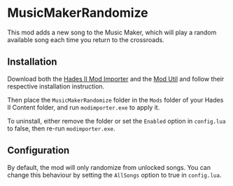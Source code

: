 # MusicMakerRandomize

This mod adds a new song to the Music Maker, which will play a random available song each time you return to the crossroads.

## Installation

Download both the [Hades II Mod Importer](https://www.nexusmods.com/hades2/mods/1) and the [Mod Util](https://github.com/SGG-Modding/ModUtil/releases/latest) and follow their respective installation instruction.

Then place the `MusicMakerRandomize` folder in the `Mods` folder of your Hades II Content folder, and run `modimporter.exe` to apply it.

To uninstall, either remove the folder or set the `Enabled` option in `config.lua` to false, then re-run `modimporter.exe`.

## Configuration

By default, the mod will only randomize from unlocked songs. You can change this behaviour by setting the `AllSongs` option to true in `config.lua`.
